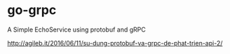 # go-grpc
A Simple EchoService using protobuf and gRPC

http://agileb.it/2016/06/11/su-dung-protobuf-va-grpc-de-phat-trien-api-2/
